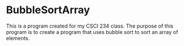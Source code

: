 # BubbleSortArray
This is a program created for my CSCI 234 class. The purpose of this program is to create a program that uses bubble sort to sort an array of elements. 
